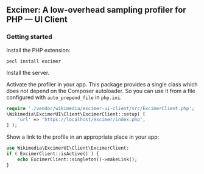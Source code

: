 ## Excimer: A low-overhead sampling profiler for PHP — UI Client

### Getting started

Install the PHP extension:

```
pecl install excimer
```

Install the server.

Activate the profiler in your app. This package provides a single class which
does not depend on the Composer autoloader. So you can use it from a file
configured with `auto_prepend_file` in `php.ini`.

```php
require './vendor/wikimedia/excimer-ui-client/src/ExcimerClient.php';
\Wikimedia\ExcimerUI\Client\ExcimerClient::setup( [
    'url' => 'https://localhost/excimer/index.php',
] );
```

Show a link to the profile in an appropriate place in your app:

```php
use Wikimedia\ExcimerUI\Client\ExcimerClient;
if ( ExcimerClient::isActive() ) {
    echo ExcimerClient::singleton()->makeLink();
}
```
